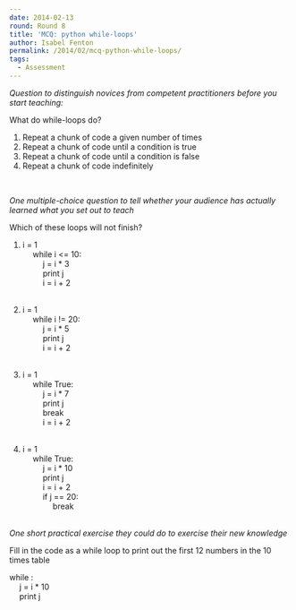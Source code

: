 ```yaml
---
date: 2014-02-13
round: Round 8
title: 'MCQ: python while-loops'
author: Isabel Fenton
permalink: /2014/02/mcq-python-while-loops/
tags:
  - Assessment
---
```

*Question to distinguish novices from competent practitioners before you start teaching:*

What do while-loops do?

1) Repeat a chunk of code a given number of times  
2) Repeat a chunk of code until a condition is true  
3) Repeat a chunk of code until a condition is false  
4) Repeat a chunk of code indefinitely

&nbsp;

*One multiple-choice question to tell whether your audience has actually learned what you set out to teach*

Which of these loops will not finish?

1) i = 1  
&emsp; while i <= 10:  
&emsp; &emsp; j = i * 3  
&emsp; &emsp; print j  
&emsp; &emsp; i = i + 2  
&nbsp;

2) i = 1  
&emsp; while i != 20:  
&emsp; &emsp; j = i * 5  
&emsp; &emsp; print j  
&emsp; &emsp; i = i + 2  
&nbsp;

3) i = 1  
&emsp; while True:  
&emsp; &emsp; j = i * 7  
&emsp; &emsp; print j  
&emsp; &emsp; break  
&emsp; &emsp; i = i + 2  
&nbsp;

4) i = 1  
&emsp; while True:  
&emsp; &emsp; j = i * 10  
&emsp; &emsp; print j  
&emsp; &emsp; i = i + 2  
&emsp; &emsp; if j == 20:  
&emsp; &emsp; &emsp; break  
&nbsp;

*One short practical exercise they could do to exercise their new knowledge*

Fill in the code as a while loop to print out the first 12 numbers in the 10 times table

while :  
&emsp; j = i * 10  
&emsp; print j
